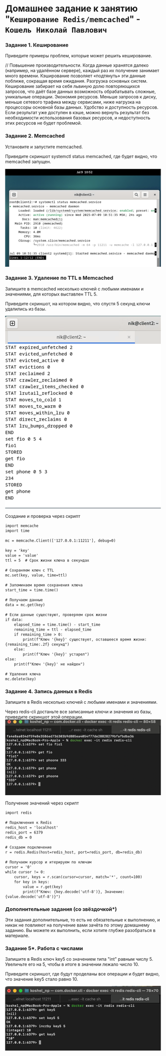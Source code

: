 # Домашнее задание к занятию "`Кеширование Redis/memcached`" - `Кошель Николай Павлович`

### Задание 1. Кеширование

Приведите примеры проблем, которые может решить кеширование.

// Повышение производительности. Когда данные хранятся далеко (например, на удалённом сервере), каждый раз их получение занимает много времени. Кэширование позволяет «подтянуть» эти данные поближе, сокращая время ожидания. 
Разгрузка основных систем. Кеширование забирает на себя львиную долю повторяющихся запросов, что даёт базе данных возможность обрабатывать сложные, уникальные операции.
Экономия ресурсов. Меньше запросов к диску, меньше сетевого трафика между сервисами, ниже нагрузка на процессоры основной базы данных.
Удобство и доступность ресурсов. Если результат уже доступен в кэше, можно вернуть результат без необходимости использования базовых ресурсов, и недоступность этих ресурсов не будет проблемой. 

### Задание 2. Memcached

Установите и запустите memcached.

Приведите скриншот systemctl status memcached, где будет видно, что memcached запущен.

![alt text](image.png)

### Задание 3. Удаление по TTL в Memcached

Запишите в memcached несколько ключей с любыми именами и значениями, для которых выставлен TTL 5.

Приведите скриншот, на котором видно, что спустя 5 секунд ключи удалились из базы.

![alt text](image-1.png)

Создание и проверка через скрипт
```
import memcache
import time

mc = memcache.Client(['127.0.0.1:11211'], debug=0)

key = 'key'
value = 'value'
ttl = 5  # Срок жизни ключа в секундах

# Сохраняем ключ с TTL
mc.set(key, value, time=ttl)

# Запоминаем время сохранения ключа
start_time = time.time()

# Получаем данные
data = mc.get(key)

# Если данные существуют, проверяем срок жизни
if data:
    elapsed_time = time.time() - start_time
    remaining_time = ttl - elapsed_time
    if remaining_time > 0:
        print(f"Ключ '{key}' существует, оставшееся время жизни: {remaining_time:.2f} секунд")
    else:
        print(f"Ключ '{key}' устарел")
else:
    print(f"Ключ '{key}' не найден")

# Удаления ключа
mc.delete(key)

```

### Задание 4. Запись данных в Redis

Запишите в Redis несколько ключей с любыми именами и значениями.

Через redis-cli достаньте все записанные ключи и значения из базы, приведите скриншот этой операции.
![alt text](image-2.png)

Получение значений через скрипт

```
import redis

# Подключения к Redis
redis_host = 'localhost'
redis_port = 6379
redis_db = 0

# Создаем подключение
r = redis.Redis(host=redis_host, port=redis_port, db=redis_db)

# Получаем курсор и итерируем по ключам
cursor = '0'
while cursor != 0:
    cursor, keys = r.scan(cursor=cursor, match='*', count=100)
    for key in keys:
        value = r.get(key)
        print(f"Ключ: {key.decode('utf-8')}, Значение: {value.decode('utf-8')}")
```

### Дополнительные задания (со звёздочкой*)

Эти задания дополнительные, то есть не обязательные к выполнению, и никак не повлияют на получение вами зачёта по этому домашнему заданию. Вы можете их выполнить, если хотите глубже разобраться в материале.

### Задание 5*. Работа с числами

Запишите в Redis ключ key5 со значением типа "int" равным числу 5. Увеличьте его на 5, чтобы в итоге в значении лежало число 10.

Приведите скриншот, где будут проделаны все операции и будет видно, что значение key5 стало равно 10.

![alt text](image-3.png)